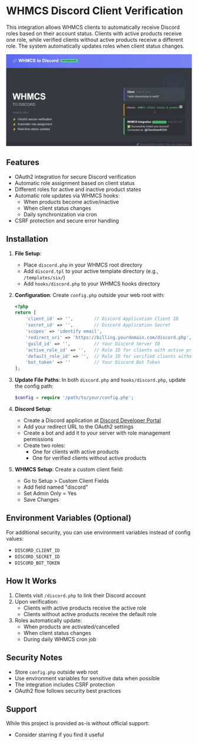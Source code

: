 # WHMCS Discord Client Verification

This integration allows WHMCS clients to automatically receive Discord roles based on their account status. Clients with active products receive one role, while verified clients without active products receive a different role. The system automatically updates roles when client status changes.

![Cover Image](/.images/cover_img.png)

## Features

- OAuth2 integration for secure Discord verification
- Automatic role assignment based on client status
- Different roles for active and inactive product states
- Automatic role updates via WHMCS hooks:
  - When products become active/inactive
  - When client status changes
  - Daily synchronization via cron
- CSRF protection and secure error handling

## Installation

1. **File Setup**:

   - Place `discord.php` in your WHMCS root directory
   - Add `discord.tpl` to your active template directory (e.g., `/templates/six/`)
   - Add `hooks/discord.php` to your WHMCS hooks directory

2. **Configuration**:
   Create `config.php` outside your web root with:

   ```php
   <?php
   return [
       'client_id' => '',        // Discord Application Client ID
       'secret_id' => '',        // Discord Application Secret
       'scopes' => 'identify email',
       'redirect_uri' => 'https://billing.yourdomain.com/discord.php',
       'guild_id' => '',         // Your Discord Server ID
       'active_role_id' => '',   // Role ID for clients with active products
       'default_role_id' => '',  // Role ID for verified clients without active products
       'bot_token' => ''         // Your Discord Bot Token
   ];
   ```

3. **Update File Paths**:
   In both `discord.php` and `hooks/discord.php`, update the config path:

   ```php
   $config = require '/path/to/your/config.php';
   ```

4. **Discord Setup**:

   - Create a Discord application at [Discord Developer Portal](https://discord.com/developers/applications)
   - Add your redirect URL to the OAuth2 settings
   - Create a bot and add it to your server with role management permissions
   - Create two roles:
     - One for clients with active products
     - One for verified clients without active products

5. **WHMCS Setup**:
   Create a custom client field:
   - Go to Setup > Custom Client Fields
   - Add field named "discord"
   - Set Admin Only = Yes
   - Save Changes

## Environment Variables (Optional)

For additional security, you can use environment variables instead of config values:

- `DISCORD_CLIENT_ID`
- `DISCORD_SECRET_ID`
- `DISCORD_BOT_TOKEN`

## How It Works

1. Clients visit `/discord.php` to link their Discord account
2. Upon verification:
   - Clients with active products receive the active role
   - Clients without active products receive the default role
3. Roles automatically update:
   - When products are activated/cancelled
   - When client status changes
   - During daily WHMCS cron job

## Security Notes

- Store `config.php` outside web root
- Use environment variables for sensitive data when possible
- The integration includes CSRF protection
- OAuth2 flow follows security best practices

## Support

While this project is provided as-is without official support:

- Consider starring if you find it useful
